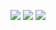![](https://i.ibb.co/jw9nznW/Illustration130-1.png)
![](https://64.media.tumblr.com/e566b610ada05198fe208ae8bd89d107/56bc96ceeb982357-c2/s2048x3072/a6fead16a32f59fe8c893da147c5dff200ecc1ff.pnj)
![](https://64.media.tumblr.com/b81f99d9aa2224e8835d3245085e7134/7d434e4b7ff51e90-3e/s2048x3072/0fb4ddcbac7edfdbb10da1d2ba841332421d340e.pnj)
